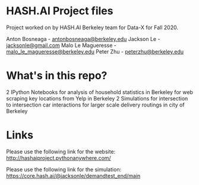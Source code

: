 # HASH.AI Project files

Project worked on by HASH.AI Berkeley team for Data-X for Fall 2020.

Anton Bosneaga - antonbosneaga@berkeley.edu
Jackson Le - jacksonle@gmail.com
Malo Le Magueresse - malo_le_magueresse@berkeley.edu
Peter Zhu - peterzhu@berkeley.edu

# What's in this repo?

2 IPython Notebooks
  for analysis of household statistics in Berkeley
  for web scraping key locations from Yelp in Berkeley
2 Simulations
  for intersection to intersection car interactions
  for larger scale delivery routings in city of Berkeley

# Links

Please use the following link for the website:
http://hashaiproject.pythonanywhere.com/

Please use the following link for the simulation:
https://core.hash.ai/@jacksonle/demandtest_end/main
